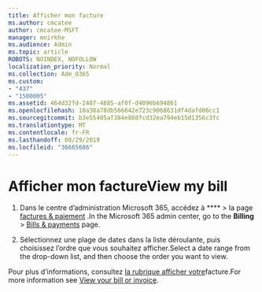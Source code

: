 ```yaml
---
title: Afficher mon facture
ms.author: cmcatee
author: cmcatee-MSFT
manager: mnirkhe
ms.audience: Admin
ms.topic: article
ROBOTS: NOINDEX, NOFOLLOW
localization_priority: Normal
ms.collection: Adm_O365
ms.custom:
- "437"
- "1500005"
ms.assetid: 464d32fd-2487-4885-af0f-d4096b694861
ms.openlocfilehash: 10a38a78db566642e723c9068631df4dafd06cc1
ms.sourcegitcommit: b3e55405af384e868fcd32ea794eb15d1356c3fc
ms.translationtype: MT
ms.contentlocale: fr-FR
ms.lasthandoff: 08/29/2019
ms.locfileid: "36665686"
---
```

# <a name="view-my-bill"></a><span data-ttu-id="1c625-102">Afficher mon facture</span><span class="sxs-lookup"><span data-stu-id="1c625-102">View my bill</span></span>

1. <span data-ttu-id="1c625-103">Dans le centre d’administration Microsoft 365, accédez à \*\*\*\* \> la page [factures & paiement](https://go.microsoft.com/fwlink/p/?linkid=848039) .</span><span class="sxs-lookup"><span data-stu-id="1c625-103">In the Microsoft 365 admin center, go to the **Billing** \> [Bills & payments](https://go.microsoft.com/fwlink/p/?linkid=848039) page.</span></span>

2. <span data-ttu-id="1c625-104">Sélectionnez une plage de dates dans la liste déroulante, puis choisissez l’ordre que vous souhaitez afficher.</span><span class="sxs-lookup"><span data-stu-id="1c625-104">Select a date range from the drop-down list, and then choose the order you want to view.</span></span>

<span data-ttu-id="1c625-105">Pour plus d’informations, consultez [la rubrique afficher votre](https://docs.microsoft.com/office365/admin/subscriptions-and-billing/view-your-bill-or-invoice)facture.</span><span class="sxs-lookup"><span data-stu-id="1c625-105">For more information see [View your bill or invoice](https://docs.microsoft.com/office365/admin/subscriptions-and-billing/view-your-bill-or-invoice).</span></span>